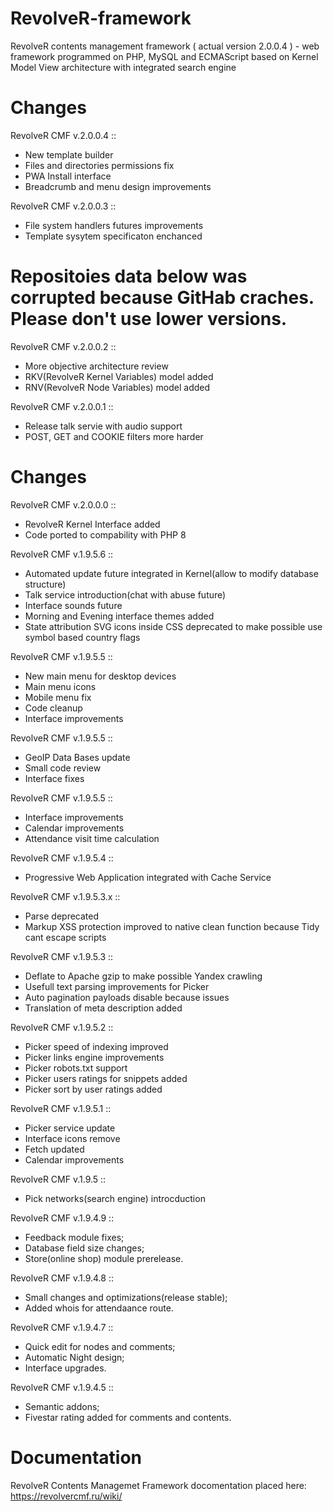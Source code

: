 # RevolveR-framework

RevolveR contents management framework ( actual version 2.0.0.4 ) - web framework programmed on PHP, MySQL and ECMAScript based on Kernel Model View architecture with integrated search engine

# Changes

RevolveR CMF v.2.0.0.4 ::

 - New template builder
 - Files and directories permissions fix
 - PWA Install interface
 - Breadcrumb and menu design improvements

RevolveR CMF v.2.0.0.3 ::

 - File system handlers futures improvements
 - Template sysytem specificaton enchanced


# Repositoies data below was corrupted because GitHab craches. Please don't use lower versions.

RevolveR CMF v.2.0.0.2 ::

 - More objective architecture review
 - RKV(RevolveR Kernel Variables) model added
 - RNV(RevolveR Node Variables) model added

RevolveR CMF v.2.0.0.1 ::

 - Release talk servie with audio support
 - POST, GET and COOKIE filters more harder

# Changes

RevolveR CMF v.2.0.0.0 ::

 - RevolveR Kernel Interface added
 - Code ported to compability with PHP 8

RevolveR CMF v.1.9.5.6 ::

 - Automated update future integrated in Kernel(allow to modify database structure)
 - Talk service introduction(chat with abuse future)
 - Interface sounds future
 - Morning and Evening interface themes added
 - State attribution SVG icons inside CSS deprecated to make possible use symbol based country flags

RevolveR CMF v.1.9.5.5 ::

 - New main menu for desktop devices
 - Main menu icons
 - Mobile menu fix
 - Code cleanup
 - Interface improvements

RevolveR CMF v.1.9.5.5 ::

 - GeoIP Data Bases update
 - Small code review
 - Interface fixes

RevolveR CMF v.1.9.5.5 ::
 
 - Interface improvements
 - Calendar improvements
 - Attendance visit time calculation

RevolveR CMF v.1.9.5.4 ::

 - Progressive Web Application integrated with Cache Service

RevolveR CMF v.1.9.5.3.x ::

 - Parse deprecated
 - Markup XSS protection improved to native clean function because Tidy cant escape scripts

RevolveR CMF v.1.9.5.3 ::

 - Deflate to Apache gzip to make possible Yandex crawling
 - Usefull text parsing improvements for Picker
 - Auto pagination payloads disable because issues
 - Translation of meta description added

RevolveR CMF v.1.9.5.2 ::

 - Picker speed of indexing improved
 - Picker links engine improvements
 - Picker robots.txt support
 - Picker users ratings for snippets added
 - Picker sort by user ratings added

RevolveR CMF v.1.9.5.1 ::

 - Picker service update
 - Interface icons remove
 - Fetch updated
 - Calendar improvements 

RevolveR CMF v.1.9.5 ::

 - Pick networks(search engine) introcduction

RevolveR CMF v.1.9.4.9 ::

 - Feedback module fixes;
 - Database field size changes;
 - Store(online shop) module prerelease.

RevolveR CMF v.1.9.4.8 ::

 - Small changes and optimizations(release stable);
 - Added whois for attendaance route.

RevolveR CMF v.1.9.4.7 ::

 - Quick edit for nodes and comments;
 - Automatic Night design;
 - Interface upgrades.

RevolveR CMF v.1.9.4.5 ::

 - Semantic addons;
 - Fivestar rating added for comments and contents.

# Documentation

RevolveR Contents Managemet Framework docomentation placed here: https://revolvercmf.ru/wiki/
